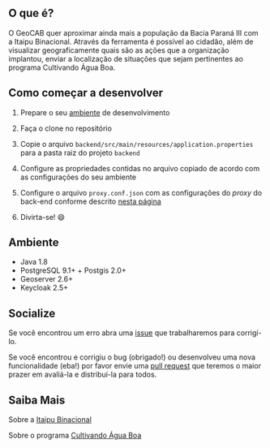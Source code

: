 O que é?
--------

O GeoCAB quer aproximar ainda mais a população da Bacia Paraná III com a Itaipu Binacional. Através da ferramenta é possível ao cidadão, além de visualizar geograficamente quais são as ações que a organização implantou, enviar a localização de situações que sejam pertinentes ao programa Cultivando Água Boa. 




Como começar a desenvolver
--------------------------

1. Prepare o seu [ambiente](https://github.com/itaipubinacional/geocab/blob/master/README.md#ambiente) de desenvolvimento

2. Faça o clone no repositório

3. Copie o arquivo ```backend/src/main/resources/application.properties``` para a pasta raiz do projeto ```backend```

4. Configure as propriedades contidas no arquivo copiado de acordo com as configurações do seu ambiente

5. Configure o arquivo ```proxy.conf.json``` com as configurações do _proxy_ do back-end conforme descrito [nesta página](https://github.com/angular/angular-cli/blob/master/docs/documentation/stories/proxy.md)

6. Divirta-se! :smile:



Ambiente
--------

- Java 1.8
- PostgreSQL 9.1+ + Postgis 2.0+
- Geoserver 2.6+
- Keycloak 2.5+


Socialize
---------

Se você encontrou um erro abra uma [issue](https://github.com/itaipubinacional/geocab/issues/new) que trabalharemos para corrigí-lo.

Se você encontrou e corrigiu o bug (obrigado!) ou desenvolveu uma nova funcionalidade (eba!) por favor envie uma [pull request](https://github.com/itaipubinacional/geocab/compare) que teremos o maior prazer em avaliá-la e distribuí-la para todos.



Saiba Mais
----------

Sobre a [Itaipu Binacional](http://www.itaipu.gov.br)

Sobre o programa [Cultivando Água Boa](http://www.cultivandoaguaboa.com.br/)
